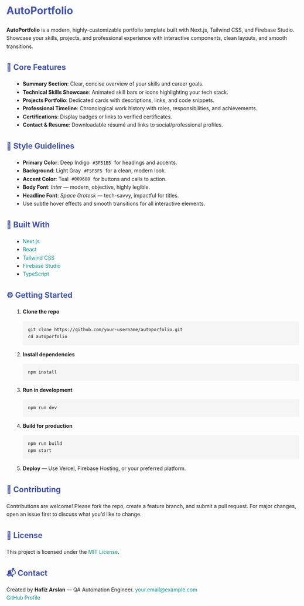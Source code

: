 <!DOCTYPE html>
<html lang="en">
<head>
  <meta charset="UTF-8" />
  <meta name="viewport" content="width=device-width, initial-scale=1.0"/>
  <title>AutoPortfolio</title>
  <style>
    body { font-family: -apple-system, BlinkMacSystemFont, "Segoe UI", Roboto, Helvetica, Arial, sans-serif; line-height: 1.6; padding: 2rem; max-width: 800px; margin: auto; }
    h1, h2 { color: #3F51B5; }
    a { color: #009688; text-decoration: none; }
    code { background-color: #f5f5f5; padding: 0.2em 0.4em; border-radius: 4px; }
    ul, ol { margin-left: 1.5em; }
    pre { background: #f5f5f5; padding: 1em; border-radius: 4px; overflow-x: auto; }
  </style>
</head>
<body>

  <h1>AutoPortfolio</h1>
  <p>
    <strong>AutoPortfolio</strong> is a modern, highly-customizable portfolio template built with Next.js, Tailwind CSS, and Firebase Studio.  
    Showcase your skills, projects, and professional experience with interactive components, clean layouts, and smooth transitions.
  </p>

  <h2>🔧 Core Features</h2>
  <ul>
    <li><strong>Summary Section</strong>: Clear, concise overview of your skills and career goals.</li>
    <li><strong>Technical Skills Showcase</strong>: Animated skill bars or icons highlighting your tech stack.</li>
    <li><strong>Projects Portfolio</strong>: Dedicated cards with descriptions, links, and code snippets.</li>
    <li><strong>Professional Timeline</strong>: Chronological work history with roles, responsibilities, and achievements.</li>
    <li><strong>Certifications</strong>: Display badges or links to verified certificates.</li>
    <li><strong>Contact & Resume</strong>: Downloadable résumé and links to social/professional profiles.</li>
  </ul>

  <h2>🎨 Style Guidelines</h2>
  <ul>
    <li><strong>Primary Color</strong>: Deep Indigo <code>#3F51B5</code> for headings and accents.</li>
    <li><strong>Background</strong>: Light Gray <code>#F5F5F5</code> for a clean, modern look.</li>
    <li><strong>Accent Color</strong>: Teal <code>#009688</code> for buttons and calls to action.</li>
    <li><strong>Body Font</strong>: <em>Inter</em> — modern, objective, highly legible.</li>
    <li><strong>Headline Font</strong>: <em>Space Grotesk</em> — tech-savvy, impactful for titles.</li>
    <li>Use subtle hover effects and smooth transitions for all interactive elements.</li>
  </ul>

  <h2>🚀 Built With</h2>
  <ul>
    <li><a href="https://nextjs.org/">Next.js</a></li>
    <li><a href="https://reactjs.org/">React</a></li>
    <li><a href="https://tailwindcss.com/">Tailwind CSS</a></li>
    <li><a href="https://firebase.google.com/">Firebase Studio</a></li>
    <li><a href="https://www.typescriptlang.org/">TypeScript</a></li>
  </ul>

  <h2>⚙️ Getting Started</h2>
  <ol>
    <li><strong>Clone the repo</strong>  
      <pre><code>git clone https://github.com/your-username/autoporfolio.git
cd autoporfolio
</code></pre>
    </li>
    <li><strong>Install dependencies</strong>  
      <pre><code>npm install</code></pre>
    </li>
    <li><strong>Run in development</strong>  
      <pre><code>npm run dev</code></pre>
    </li>
    <li><strong>Build for production</strong>  
      <pre><code>npm run build
npm start</code></pre>
    </li>
    <li><strong>Deploy</strong> — Use Vercel, Firebase Hosting, or your preferred platform.</li>
  </ol>

  <h2>🤝 Contributing</h2>
  <p>
    Contributions are welcome! Please fork the repo, create a feature branch, and submit a pull request.  
    For major changes, open an issue first to discuss what you’d like to change.
  </p>

  <h2>📝 License</h2>
  <p>
    This project is licensed under the <a href="https://opensource.org/licenses/MIT">MIT License</a>.
  </p>

  <h2>📬 Contact</h2>
  <p>
    Created by <strong>Hafiz Arslan</strong> — QA Automation Engineer.  
    <a href="mailto:your.email@example.com">your.email@example.com</a>  
    <br/>
    <a href="https://github.com/your-username">GitHub Profile</a>
  </p>

</body>
</html>
